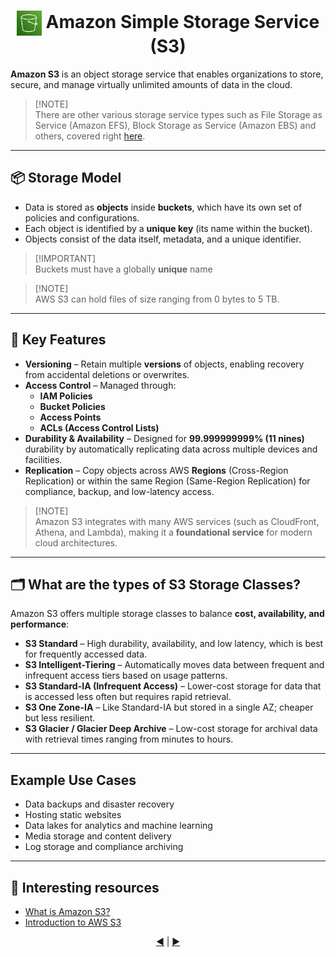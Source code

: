 <h1 align="center">
  <img src="../assets/s3.png" alt="Amazon S3" width="40px" style="vertical-align: middle;"/>  
  Amazon Simple Storage Service (S3)
</h1>

**Amazon S3** is an object storage service that enables organizations to store, secure, and manage virtually unlimited amounts of data in the cloud. 

> [!NOTE]\
> There are other various storage service types such as File Storage as Service (Amazon EFS), Block Storage as Service (Amazon EBS) and others, covered right [here]().

---

## 📦 Storage Model

- Data is stored as **objects** inside **buckets**, which have its own set of policies and configurations. 
- Each object is identified by a **unique key** (its name within the bucket). 
- Objects consist of the data itself, metadata, and a unique identifier. 

> [!IMPORTANT]\
> Buckets must have a globally **unique** name

> [!NOTE]\
> AWS S3 can hold files of size ranging from 0 bytes to 5 TB.

---

## 🔑 Key Features

- **Versioning** – Retain multiple **versions** of objects, enabling recovery from accidental deletions or overwrites. 
- **Access Control** – Managed through:
  - **IAM Policies**
  - **Bucket Policies**
  - **Access Points**
  - **ACLs (Access Control Lists)** 
- **Durability & Availability** – Designed for **99.999999999% (11 nines)** durability by automatically replicating data across multiple devices and facilities. 
- **Replication** – Copy objects across AWS **Regions** (Cross-Region Replication) or within the same Region (Same-Region Replication) for compliance, backup, and low-latency access.

> [!NOTE]\
> Amazon S3 integrates with many AWS services (such as CloudFront, Athena, and Lambda), making it a **foundational service** for modern cloud architectures. 

---

## 🗂️ What are the types of S3 Storage Classes?

Amazon S3 offers multiple storage classes to balance **cost, availability, and performance**: 

- **S3 Standard** – High durability, availability, and low latency, which is best for frequently accessed data. 
- **S3 Intelligent-Tiering** – Automatically moves data between frequent and infrequent access tiers based on usage patterns. 
- **S3 Standard-IA (Infrequent Access)** – Lower-cost storage for data that is accessed less often but requires rapid retrieval. 
- **S3 One Zone-IA** – Like Standard-IA but stored in a single AZ; cheaper but less resilient. 
- **S3 Glacier / Glacier Deep Archive** – Low-cost storage for archival data with retrieval times ranging from minutes to hours. 

---

## Example Use Cases

- Data backups and disaster recovery 
- Hosting static websites 
- Data lakes for analytics and machine learning 
- Media storage and content delivery 
- Log storage and compliance archiving 

---

## 🔗 Interesting resources
- [What is Amazon S3?](https://docs.aws.amazon.com/AmazonS3/latest/userguide/Welcome.html)
- [Introduction to AWS S3](https://www.geeksforgeeks.org/devops/introduction-to-aws-simple-storage-service-aws-s3/)

<div align="center">
  <a href="./04-aws-iam.md">◀️</a> |
  <a href="./06-aws-vpc.md">▶️</a>
</div>




